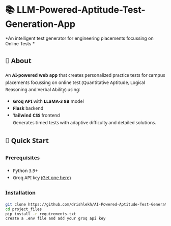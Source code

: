 # 📚 LLM-Powered-Aptitude-Test-Generation-App

*An intelligent test generator for engineering placements focussing on Online Tests *

<div style="font-family: 'Segoe UI', Tahoma, Geneva, Verdana, sans-serif; line-height: 1.6">

## 🎯 About
An **AI-powered web app** that creates personalized practice tests for campus placements focussing on online test (Quantitative Aptitude, Logical Reasoning and Verbal Ability) using:
- **Groq API** with **LLaMA-3 8B** model  
- **Flask** backend  
- **Tailwind CSS** frontend  
Generates timed tests with adaptive difficulty and detailed solutions.

## 🚀 Quick Start

### Prerequisites
- Python 3.9+
- Groq API key ([Get one here](https://console.groq.com/keys))

### Installation
```bash
git clone https://github.com/drishlekh/AI-Powered-Aptitude-Test-Generation-App
cd project_files
pip install -r requirements.txt
create a .env file and add your groq api key
